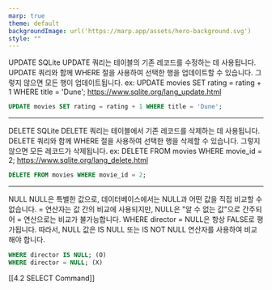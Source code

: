 ```yaml
---
marp: true
theme: default
backgroundImage: url('https://marp.app/assets/hero-background.svg')
style: ""
---
```


UPDATE
SQLite UPDATE 쿼리는 테이블의 기존 레코드를 수정하는 데 사용됩니다.
UPDATE 쿼리와 함께 WHERE 절을 사용하여 선택한 행을 업데이트할 수 있습니다.
그렇지 않으면 모든 행이 업데이트됩니다.
ex: UPDATE movies SET rating = rating + 1 WHERE title = 'Dune';
https://www.sqlite.org/lang_update.html

```sql
UPDATE movies SET rating = rating + 1 WHERE title = 'Dune';
```

---

DELETE
SQLite DELETE 쿼리는 테이블에서 기존 레코드를 삭제하는 데 사용됩니다.
DELETE 쿼리와 함께 WHERE 절을 사용하여 선택한 행을 삭제할 수 있습니다.
그렇지 않으면 모든 레코드가 삭제됩니다.
ex: DELETE FROM movies WHERE movie_id = 2;
https://www.sqlite.org/lang_delete.html

```sql
DELETE FROM movies WHERE movie_id = 2;
```

---

NULL
NULL은 특별한 값으로, 데이터베이스에서는 NULL과 어떤 값을 직접 비교할 수 없습니다. = 연산자는 값 간의 비교에 사용되지만, NULL은 "알 수 없는 값"으로 간주되어 = 연산으로는 비교가 불가능합니다. WHERE director = NULL은 항상 FALSE로 평가됩니다. 따라서, NULL 값은 IS NULL 또는 IS NOT NULL 연산자를 사용하여 비교해야 합니다.

```sql
WHERE director IS NULL; (O)
WHERE director = NULL; (X)
```

[[4.2 SELECT Command]]
